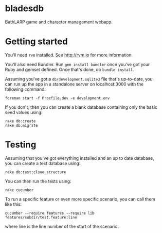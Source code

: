 bladesdb
========

BathLARP game and character management webapp.

# Getting started

You'll need `rvm` installed. See http://rvm.io for more information.

You'll also need Bundler. Run `gem install bundler` once you've got your Ruby and gemset defined. Once that's done, do `bundle install`.

Assuming you've got a `db/development.sqlite3` file that's up-to-date, you can run up the app in a standalone server on localhost:3000 with the following command:

```
foreman start -f Procfile.dev -e development.env
```

If you don't, then you can create a blank database containing only the basic seed values using:

```
rake db:create
rake db:migrate
```
 
# Testing

Assuming that you've got everything installed and an up to date database, you can create a test database using:

```
rake db:test:clone_structure
```

You can then run the tests using:

```
rake cucumber
```

To run a specific feature or even more specific scenario, you can call them like this:

```
cucumber --require features --require lib features/subdir/test.feature:line
```

where line is the line number of the start of the scenario.